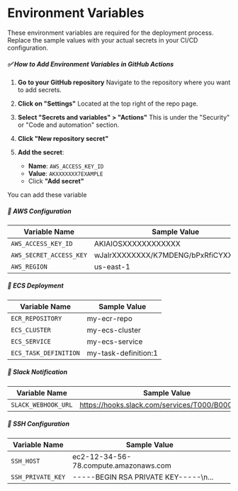 # Environment Variables

These environment variables are required for the deployment process. Replace the sample values with your actual secrets in your CI/CD configuration.

##### ✅ How to Add Environment Variables in GitHub Actions

1. **Go to your GitHub repository**
   Navigate to the repository where you want to add secrets.

2. **Click on "Settings"**
   Located at the top right of the repo page.

3. **Select "Secrets and variables" > "Actions"**
   This is under the "Security" or "Code and automation" section.

4. **Click "New repository secret"**

5. **Add the secret**:

   * **Name**: `AWS_ACCESS_KEY_ID`
   * **Value**: `AKXXXXXXX7EXAMPLE`
   * Click **"Add secret"**

You can add these variable

##### 🔐 AWS Configuration

| Variable Name            | Sample Value                  |
|--------------------------|-------------------------------|
| `AWS_ACCESS_KEY_ID`      | AKIAIOSXXXXXXXXXXXX          |
| `AWS_SECRET_ACCESS_KEY`  | wJalrXXXXXXXX/K7MDENG/bPxRfiCYXXXXXXX |
| `AWS_REGION`             | us-east-1                     |

##### 🚀 ECS Deployment

| Variable Name            | Sample Value                  |
|--------------------------|-------------------------------|
| `ECR_REPOSITORY`         | my-ecr-repo                   |
| `ECS_CLUSTER`            | my-ecs-cluster                |
| `ECS_SERVICE`            | my-ecs-service                |
| `ECS_TASK_DEFINITION`    | my-task-definition:1          |

##### 📣 Slack Notification

| Variable Name            | Sample Value                  |
|--------------------------|-------------------------------|
| `SLACK_WEBHOOK_URL`      | https://hooks.slack.com/services/T000/B000/XXXX |

##### 🔐 SSH Configuration

| Variable Name            | Sample Value                  |
|--------------------------|-------------------------------|
| `SSH_HOST`               | ec2-12-34-56-78.compute.amazonaws.com |
| `SSH_PRIVATE_KEY`        | -----BEGIN RSA PRIVATE KEY-----\n... |